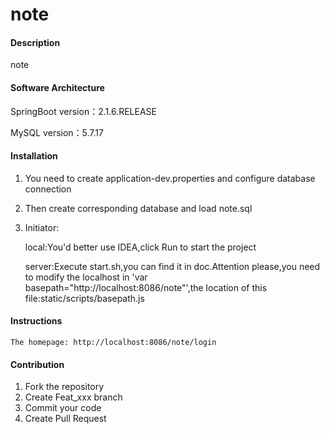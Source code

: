 # note

#### Description
note

#### Software Architecture
SpringBoot version：2.1.6.RELEASE

MySQL version：5.7.17

#### Installation

1. You need to create application-dev.properties and configure database connection
2. Then create corresponding database and load note.sql
3. Initiator:

    local:You'd better use IDEA,click Run to start the project
    
    server:Execute start.sh,you can find it in doc.Attention please,you need to modify the localhost in 'var basepath="http://localhost:8086/note"',the location of this file:static/scripts/basepath.js
    

#### Instructions

    The homepage: http://localhost:8086/note/login

#### Contribution

1. Fork the repository
2. Create Feat_xxx branch
3. Commit your code
4. Create Pull Request

